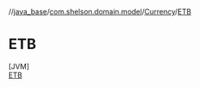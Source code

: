 //[java_base](../../../../index.md)/[com.shelson.domain.model](../../index.md)/[Currency](../index.md)/[ETB](index.md)

# ETB

[JVM]\
[ETB](index.md)
